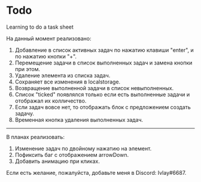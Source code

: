 # Todo
Learning to do a task sheet

На данный момент реализовано: 
1. Добавление в список активных задач по нажатию клавиши "enter", и по нажатию кнопки "+".
2. Перемещение задачи в список выполненных задач и замена кнопки при этом.
3. Удаление элемента из списка задач.
4. Сохраняeт все изменения в localstorage.
5. Возвращение выполненной задачи в список невыполненных.
6. Список "ticked" появлялся только если есть выполненные задачи и отображал их колличество.
7. Если задач вовсе нет, то отображать блок с предложением создать задачу.
8. Временная кнопка удаления выполненных задач.
--------------------------------------------------------

В планах реализовать: 
1. Изменение задач по двойному нажатию на элемент.
2. Пофиксить баг с отображением arrowDown.
3. Добавить анимацию при кликах.

Если есть желание, пожалуйста, добавьте меня в Discord: Ivlay#6687.


